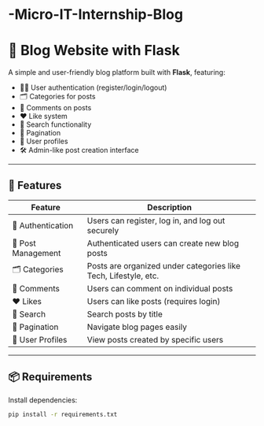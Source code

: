 # -Micro-IT-Internship-Blog
# 📝 Blog Website with Flask

A simple and user-friendly blog platform built with **Flask**, featuring:

- 🧑‍💻 User authentication (register/login/logout)
- 🗂️ Categories for posts
- 💬 Comments on posts
- ❤️ Like system
- 🔎 Search functionality
- 📄 Pagination
- 👤 User profiles
- 🛠️ Admin-like post creation interface

---

## 🚀 Features

| Feature             | Description                                                       |
|---------------------|-------------------------------------------------------------------|
| 🔐 Authentication    | Users can register, log in, and log out securely                 |
| 📝 Post Management   | Authenticated users can create new blog posts                    |
| 🗂️ Categories         | Posts are organized under categories like Tech, Lifestyle, etc. |
| 💬 Comments           | Users can comment on individual posts                            |
| ❤️ Likes              | Users can like posts (requires login)                            |
| 🔎 Search             | Search posts by title                                            |
| 📄 Pagination         | Navigate blog pages easily                                       |
| 👤 User Profiles      | View posts created by specific users                             |

---

## 📦 Requirements

Install dependencies:

```bash
pip install -r requirements.txt
